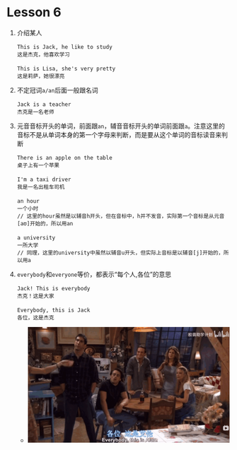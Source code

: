# Lesson 6

1. 介绍某人

   ```
   This is Jack, he like to study
   这是杰克，他喜欢学习

   This is Lisa, she's very pretty
   这是莉萨，她很漂亮
   ```

2. 不定冠词`a/an`后面一般跟名词

   ```
   Jack is a teacher
   杰克是一名老师
   ```

3. 元音音标开头的单词，前面跟`an`，辅音音标开头的单词前面跟`a`。注意这里的音标不是从单词本身的第一个字母来判断，而是要从这个单词的音标读音来判断

   ```
   There is an apple on the table
   桌子上有一个苹果

   I'm a taxi driver
   我是一名出租车司机

   an hour
   一个小时
   // 这里的hour虽然是以辅音h开头，但在音标中，h并不发音，实际第一个音标是从元音[aʊ]开始的，所以用an

   a university
   一所大学
   // 同理，这里的university中虽然以辅音u开头，但实际上音标是以辅音[j]开始的，所以用a
   ```

4. `everybody`和`everyone`等价，都表示“每个人,各位”的意思

   ```
   Jack! This is everybody
   杰克！这是大家

   Everybody, this is Jack
   各位，这是杰克
   ```

   - ![everybody](../images/Lesson6/1.png)
